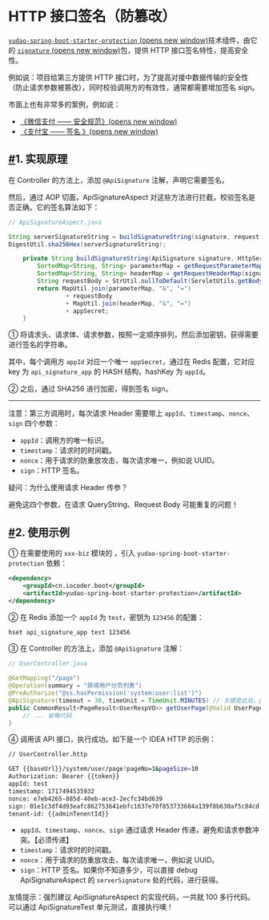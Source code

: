 # HTTP 接口签名（防篡改）

[`yudao-spring-boot-starter-protection` (opens new window)](https://github.com/YunaiV/ruoyi-vue-pro/blob/master/yudao-framework/yudao-spring-boot-starter-protection/)技术组件，由它的 [`signature` (opens new window)](https://github.com/YunaiV/ruoyi-vue-pro/blob/master/yudao-framework/yudao-spring-boot-starter-protection/src/main/java/cn/iocoder/yudao/framework/signature/)包，提供 HTTP 接口签名特性，提高安全性。

例如说：项目给第三方提供 HTTP 接口时，为了提高对接中数据传输的安全性（防止请求参数被篡改），同时校验调用方的有效性，通常都需要增加签名 sign。

市面上也有非常多的案例，例如说：

- [《微信支付 —— 安全规范》(opens new window)](https://pay.weixin.qq.com/wiki/doc/api/jsapi.php?chapter=4_3)
- [《支付宝 —— 签名 》(opens new window)](https://opendocs.alipay.com/common/02khjm)

## [#](https://doc.iocoder.cn/http-sign/#_1-实现原理)1. 实现原理

在 Controller 的方法上，添加 `@ApiSignature` 注解，声明它需要签名。

然后，通过 AOP 切面，ApiSignatureAspect 对这些方法进行拦截，校验签名是否正确。它的签名算法如下：

```java
// ApiSignatureAspect.java

String serverSignatureString = buildSignatureString(signature, request, appSecret)
DigestUtil.sha256Hex(serverSignatureString);

    private String buildSignatureString(ApiSignature signature, HttpServletRequest request, String appSecret) {
        SortedMap<String, String> parameterMap = getRequestParameterMap(request); // 请求头
        SortedMap<String, String> headerMap = getRequestHeaderMap(signature, request); // 请求参数
        String requestBody = StrUtil.nullToDefault(ServletUtils.getBody(request), ""); // 请求体
        return MapUtil.join(parameterMap, "&", "=")
                + requestBody
                + MapUtil.join(headerMap, "&", "=")
                + appSecret;
    }
```

① 将请求头、请求体、请求参数，按照一定顺序排列，然后添加密钥，获得需要进行签名的字符串。

其中，每个调用方 `appId` 对应一个唯一 `appSecret`，通过在 Redis 配置，它对应 key 为 `api_signature_app` 的 HASH 结构，hashKey 为 `appId`。

② 之后，通过 SHA256 进行加密，得到签名 sign。

------

注意：第三方调用时，每次请求 Header 需要带上 `appId`、`timestamp`、`nonce`、`sign` 四个参数：

- `appId`：调用方的唯一标识。
- `timestamp`：请求时的时间戳。
- `nonce`：用于请求的防重放攻击，每次请求唯一，例如说 UUID。
- `sign`：HTTP 签名。

疑问：为什么使用请求 Header 传参？

避免这四个参数，在请求 QueryString、Request Body 可能重复的问题！

## [#](https://doc.iocoder.cn/http-sign/#_2-使用示例)2. 使用示例

① 在需要使用的 `xxx-biz` 模块的 ，引入 `yudao-spring-boot-starter-protection` 依赖：

```xml
<dependency>
    <groupId>cn.iocoder.boot</groupId>
    <artifactId>yudao-spring-boot-starter-protection</artifactId>
</dependency>
```

② 在 Redis 添加一个 `appId` 为 `test`，密钥为 `123456` 的配置：

```bash
hset api_signature_app test 123456
```

③ 在 Controller 的方法上，添加 `@ApiSignature` 注解：

```java
// UserController.java

@GetMapping("/page")
@Operation(summary = "获得用户分页列表")
@PreAuthorize("@ss.hasPermission('system:user:list')")
@ApiSignature(timeout = 30, timeUnit = TimeUnit.MINUTES) // 关键是此处。ps：设置为 30 分钟，只是为了测试方便，不是必须！
public CommonResult<PageResult<UserRespVO>> getUserPage(@Valid UserPageReqVO pageReqVO) {
    // ... 省略代码
}
```

④ 调用该 API 接口，执行成功。如下是一个 IDEA HTTP 的示例：

```bash
// UserController.http

GET {{baseUrl}}/system/user/page?pageNo=1&pageSize=10
Authorization: Bearer {{token}}
appId: test
timestamp: 1717494535932
nonce: e7eb4265-885d-40eb-ace3-2ecfc34bd639
sign: 01e1c3df4d93eafc862753641ebfc1637e70f853733684a139f8b630af5c84cd
tenant-id: {{adminTenentId}}
```

- `appId`、`timestamp`、`nonce`、`sign` 通过请求 Header 传递，避免和请求参数冲突。【必须传递】
- `timestamp`：请求时的时间戳。
- `nonce`：用于请求的防重放攻击，每次请求唯一，例如说 UUID。
- `sign`：HTTP 签名。如果你不知道多少，可以直接 debug ApiSignatureAspect 的 `serverSignature` 处的代码，进行获得。

友情提示：强烈建议 ApiSignatureAspect 的实现代码，一共就 100 多行代码。可以通过 ApiSignatureTest 单元测试，直接执行噢！